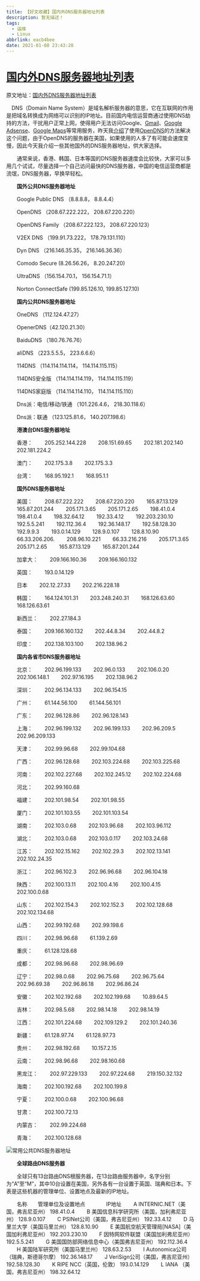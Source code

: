 ```yaml
---
title: 【好文收藏】国内外DNS服务器地址列表
description: 暂无描述！
tags:
  - 运维
  - Linux
abbrlink: eacb4bee
date: 2021-01-08 23:43:28
---
```




# [国内外DNS服务器地址列表](https://www.williamlong.info/archives/1842.html)

原文地址：[国内外DNS服务器地址列表](https://www.williamlong.info/archives/1842.html)

　DNS（Domain Name System）是域名解析服务器的意思，它在互联网的作用是把域名转换成为网络可以识别的IP地址。目前国内电信运营商通过使用DNS劫持的方法，干扰用户正常上网，使得用户无法访问Google、[Gmail](https://www.williamlong.info/tag/Gmail.html)、[Google Adsense](https://www.williamlong.info/tag/Adsense.html)、[Google Maps](https://www.williamlong.info/tag/GoogleMaps.html)等常用服务，昨天我[介绍](https://www.williamlong.info/archives/1841.html)了使用[OpenDNS](https://www.williamlong.info/archives/1101.html)的方法解决这个问题，由于OpenDNS的服务器在美国，如果使用的人多了有可能会速度变慢，因此今天我介绍一些其他国外的DNS服务器地址，供大家选择。

　　通常来说，香港、韩国、日本等国的DNS服务器速度会比较快，大家可以多用几个试试，尽量选择一个自己访问最快的DNS服务器，中国的电信运营商都是流氓，DNS服务器，早换早轻松。



　　**国外公共DNS服务器地址**

　　Google Public DNS （8.8.8.8， 8.8.4.4）

　　OpenDNS （208.67.222.222， 208.67.220.220）

　　OpenDNS Family （208.67.222.123， 208.67.220.123）

　　V2EX DNS （199.91.73.222， 178.79.131.110）

　　Dyn DNS （216.146.35.35， 216.146.36.36）

　　Comodo Secure (8.26.56.26， 8.20.247.20)

　　UltraDNS （156.154.70.1， 156.154.71.1）

　　Norton ConnectSafe (199.85.126.10, 199.85.127.10)

　　**国内公共DNS服务器地址**

　　OneDNS  （112.124.47.27）

　　OpenerDNS（42.120.21.30）

　　BaiduDNS （180.76.76.76）

　　aliDNS （223.5.5.5， 223.6.6.6）

　　114DNS （114.114.114.114， 114.114.115.115）

　　114DNS安全版 （114.114.114.119， 114.114.115.119）

　　114DNS家庭版 （114.114.114.110， 114.114.115.110）

　　Dns派：电信/移动/铁通 （101.226.4.6， 218.30.118.6）

　　Dns派：联通 （123.125.81.6， 140.207.198.6）

　　**港澳台DNS服务器地址**

　　香港：
　　205.252.144.228
　　208.151.69.65
　　202.181.202.140
　　202.181.224.2

　　澳门：
　　202.175.3.8
　　202.175.3.3

　　台湾：
　　168.95.192.1
　　168.95.1.1

　　**国外DNS服务器地址**

　　美国：
　　208.67.222.222
　　208.67.220.220
　　165.87.13.129
　　165.87.201.244
　　205.171.3.65
　　205.171.2.65
　　198.41.0.4
　　198.41.0.4
　　198.32.64.12
　　192.33.4.12
　　192.203.230.10
　　192.5.5.241
　　192.112.36.4
　　192.36.148.17
　　192.58.128.30
　　192.9.9.3
　　193.0.14.129
　　128.9.0.107
　　128.8.10.90
　　66.33.206.206.
　　208.96.10.221
　　66.33.216.216
　　205.171.3.65
　　205.171.2.65
　　165.87.13.129
　　165.87.201.244

　　加拿大：
　　209.166.160.36
　　209.166.160.132

　　英国：
　　193.0.14.129

　　日本
　　202.12.27.33
　　202.216.228.18

　　韩国：
　　164.124.101.31
　　203.248.240.31
　　168.126.63.60
　　168.126.63.61

　　新西兰：
　　202.27.184.3

　　泰国：
　　209.166.160.132
　　202.44.8.34
　　202.44.8.2

　　印度：
　　202.138.103.100
　　202.138.96.2

　　**国内各省市DNS服务器地址**

　　北京：
　　202.96.199.133
　　202.96.0.133
　　202.106.0.20
　　202.106.148.1
　　202.97.16.195
　　202.138.96.2

　　深圳：
　　202.96.134.133
　　202.96.154.15

　　广州：
　　61.144.56.100
　　61.144.56.101

　　广东：
　　202.96.128.86
　　202.96.128.143

　　上海：
　　202.96.199.132
　　202.96.199.133
　　202.96.209.5
　　202.96.209.133

　　天津：
　　202.99.96.68
　　202.99.104.68

　　广西：
　　202.96.128.68
　　202.103.224.68
　　202.103.225.68

　　河南：
　　202.102.227.68
　　202.102.245.12
　　202.102.224.68

　　河北：
　　202.99.160.68

　　福建：
　　202.101.98.54
　　202.101.98.55

　　厦门：
　　202.101.103.55
　　202.101.103.54

　　湖南：
　　202.103.0.68
　　202.103.96.68
　　202.103.96.112

　　湖北：
　　202.103.0.68
　　202.103.0.117
　　202.103.24.68

　　江苏：
　　202.102.15.162
　　202.102.29.3
　　202.102.13.141
　　202.102.24.35

　　浙江：
　　202.96.102.3
　　202.96.96.68
　　202.96.104.18

　　陕西：
　　202.100.13.11
　　202.100.4.16
　　202.100.4.15
　　202.100.0.68

　　山东：
　　202.102.154.3
　　202.102.152.3
　　202.102.128.68
　　202.102.134.68

　　山西：
　　202.99.192.68
　　202.99.198.6

　　四川：
　　202.98.96.68
　　61.139.2.69

　　重庆：
　　61.128.128.68

　　成都：
　　202.98.96.68
　　202.98.96.69

　　辽宁：
　　202.98.0.68
　　202.96.75.68
　　202.96.75.64
　　202.96.69.38
　　202.96.86.18
　　202.96.86.24

　　安徽：
　　202.102.192.68
　　202.102.199.68
　　10.89.64.5

　　吉林：
　　202.98.5.68
　　202.98.14.18
　　202.98.14.19

　　江西：
　　202.101.224.68
　　202.109.129.2
　　202.101.240.36

　　新疆：
　　61.128.97.74
　　61.128.97.73

　　贵州：
　　202.98.192.68
　　10.157.2.15

　　云南：
　　202.98.96.68
　　202.98.160.68

　　黑龙江：
　　202.97.229.133
　　202.97.224.68
　　219.150.32.132

　　海南：
　　202.100.192.68
　　202.100.199.8

　　宁夏：
　　202.100.0.68
　　202.100.96.68

　　甘肃：
　　202.100.72.13

　　内蒙古：
　　202.99.224.68

　　青海：
　　202.100.128.68

![常用公共DNS服务器地址](assets/国内外DNS服务器地址列表/3939_1.jpg)

　　**全球路由DNS服务器**

　　全球只有13台路由DNS根服务器，在13台路由服务器中，名字分别为“A”至“M”，其中10台设置在美国，另外各有一台设置于英国、瑞典和日本。下表是这些机器的管理单位、设置地点及最新的IP地址。

　　名称　　管理单位及设置地点　　　　IP地址
　　A INTERNIC.NET（美国，弗吉尼亚州） 198.41.0.4
　　B 美国信息科学研究所（美国，加利弗尼亚州） 128.9.0.107
　　C PSINet公司（美国，弗吉尼亚州） 192.33.4.12
　　D 马里兰大学（美国马里兰州） 128.8.10.90
　　E 美国航空航天管理局[NASA]（美国加利弗尼亚州） 192.203.230.10
　　F 因特网软件联盟（美国加利弗尼亚州） 192.5.5.241
　　G 美国国防部网络信息中心（美国弗吉尼亚州） 192.112.36.4
　　H 美国陆军研究所（美国马里兰州） 128.63.2.53
　　I Autonomica公司（瑞典，斯德哥尔摩） 192.36.148.17
　　J VeriSign公司（美国，弗吉尼亚州） 192.58.128.30
　　K RIPE NCC（英国，伦敦） 193.0.14.129
　　L IANA （美国，弗吉尼亚州） 198.32.64.12
